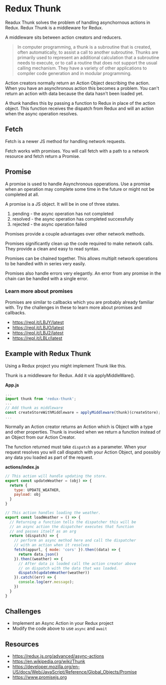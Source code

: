 # Redux Thunk

Readux Thunk solves the problem of handling asynchornous actions in Redux.
Redux Thunk is a middleware for Redux.

A middleware sits between action creators and reducers.

> In computer programming, a thunk is a subroutine that is created, often
> automatically, to assist a call to another subroutine. Thunks are primarily
> used to represent an additional calculation that a subroutine needs to
> execute, or to call a routine that does not support the usual calling
> mechanism. They have a variety of other applications to compiler code
> generation and in modular programming.

Action creators normally return an Action Object
describing the action. When you have an asynchronous action this becomes a
problem. You can't return an action with data because the data hasn't been
loaded yet.

A thunk handles this by passing a function to Redux in place of the
action object. This function receives the dispatch from Redux and will
an action when the async operation resolves.

## Fetch

Fetch is a newer JS method for handling network requests.

Fetch works with promises. You will call fetch with a path to a
network resource and fetch return a Promise.

## Promise

A promise is used to handle Asynchronous opperations. Use a promise
when an operation may complete some time in the future or might not
be completed at all.

A promise is a JS object. It will be in one of three states.

1. pending - the async operation has not completed
2. resolved - the async operation has completed successfully
3. rejected - the async operation failed

Promises provide a couple advantages over other network methods.

Promises significantly clean up the code required to make network
calls. They provide a clean and easy to read syntax.

Promises can be chained together. This allows multiplt network
operations to be handled with in series very easily.

Promises also handle errors very elegantly. An error from any
promise in the chain can be handled with a single error.

### Learn more about promises

Promises are similar to callbacks which you are probably
already familiar with. Try the challenges in these to
learn more about promises and callbacks.

- https://repl.it/LBJY/latest
- https://repl.it/LBJO/latest
- https://repl.it/LBJ2/latest
- https://repl.it/LBLr/latest

## Example with Redux Thunk

Using a Redux project you might implement Thunk like this.  

Thunk is a middleware for Redux. Add it via applyMiddleWare().

**App.js**

```javascript
...
import thunk from 'redux-thunk';
...
// Add thunk as middleware
const createStoreWithMiddleware = applyMiddleware(thunk)(createStore);
...
```

Normally an Action creator returns an Action which is Object with a type and other properties.
Thunk is invoked when we return a function instead of an Object from our Action Creator.

The function returned must take `dispatch` as a parameter. When your request resolves you will call
dispatch with your Action Object, and possibly any data you loaded as part of the request.

**actions/index.js**

```javascript
// This action will handle updating the store.
export const updateWeather = (obj) => {
  return {
    type: UPDATE_WEATHER,
    payload: obj
  }
}

// This action handles loading the weather.
export const loadWeather = () => {
  // Returning a function tells the dispatcher this will be
  // an async action the dispatcher executes that function
  // and passes itself as an arg
  return (dispatch) => {
    // perform an async method here and call the dispatcher
    // with an action when it resolves
    fetch(appurl, { mode: 'cors' }).then((data) => {
      return data.json()
    }).then((weather) => {
      // After data is loaded call the action creator above
      // on dispatch with the data that was loaded.
      dispatch(updateWeather(weather))
    }).catch((err) => {
      console.log(err.message);
    })
  }
}
```

## Challenges

- Implement an Async Action in your Redux project
- Modify the code above to use `async` and `await`

## Resources

- https://redux.js.org/advanced/async-actions
- https://en.wikipedia.org/wiki/Thunk
- https://developer.mozilla.org/en-US/docs/Web/JavaScript/Reference/Global_Objects/Promise
- https://www.promisejs.org
